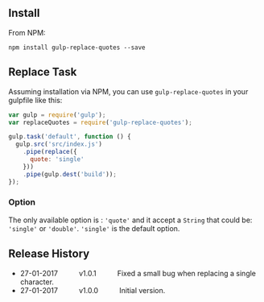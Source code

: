 ## Install

From NPM:

```shell
npm install gulp-replace-quotes --save
```

## Replace Task

Assuming installation via NPM, you can use `gulp-replace-quotes` in your gulpfile like this:

```javascript
var gulp = require('gulp');
var replaceQuotes = require('gulp-replace-quotes');

gulp.task('default', function () {
  gulp.src('src/index.js')
    .pipe(replace({
      quote: 'single'
    }))
    .pipe(gulp.dest('build'));
});
```

### Option
The only available option is : `'quote'` and it accept a `String` that could be: `'single'` or `'double'`. `'single'` is the default option.

## Release History

 * 27-01-2017   v1.0.1   Fixed a small bug when replacing a single character.
 * 27-01-2017   v1.0.0   Initial version.
